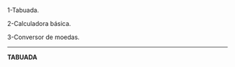 1-Tabuada.

2-Calculadora básica.

3-Conversor de moedas.

------------------------------------------------------------------------------------------------------------------------------------------------------------------------------------------------------------------------
**TABUADA**
